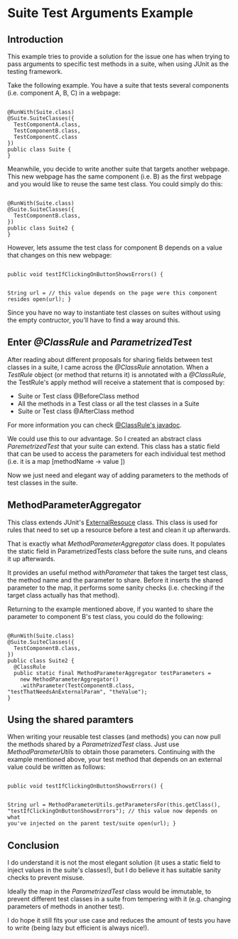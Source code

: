 # Suite Test Arguments Example

## Introduction

This example tries to provide a solution for the issue one has when trying to pass arguments to specific test methods in a suite, when using JUnit as the testing framework.

Take the following example. You have a suite that tests several components (i.e. component A, B, C) in a webpage:

<code>
@RunWith(Suite.class)
@Suite.SuiteClasses({
  TestComponentA.class,
  TestComponentB.class,
  TestComponentC.class
})
public class Suite {
}
</code>

Meanwhile, you decide to write another suite that targets another webpage. This new webpage has the same component (i.e. B) as the first webpage and you would like to reuse the same test class. You could simply do this:

<code>
@RunWith(Suite.class)
@Suite.SuiteClasses({
  TestComponentB.class,
})
public class Suite2 {
}
</code>

However, lets assume the test class for component B depends on a value that changes on this new webpage:

<code>
public void testIfClickingOnButtonShowsErrors() {
  
  String url = // this value depends on the page were this component resides
  open(url);
}
</code>

Since you have no way to instantiate test classes on suites without using the empty contructor, you'll have to find a way around this.

## Enter _@ClassRule_ and _ParametrizedTest_

After reading about different proposals for sharing fields between test classes in a suite, I came across the _@ClassRule_ annotation. When a _TestRule_ object (or method that returns it) is annotated with a _@ClassRule_, the TestRule's apply method will receive a statement that is composed by:

* Suite or Test class @BeforeClass method
* All the methods in a Test class or all the test classes in a Suite
* Suite or Test class @AfterClass method

For more information you can check [@ClassRule's javadoc](http://junit.org/javadoc/4.9/org/junit/ClassRule.html).

We could use this to our advantage. So I created an abstract class _ParemetrizedTest_ that your suite can extend. This class has a static field that can be used to access the parameters for each individual test method (i.e. it is a map \[methodName -> value \])

Now we just need and elegant way of adding parameters to the methods of test classes in the suite.

## MethodParameterAggregator

This class extends JUnit's [ExternalResouce](https://github.com/junit-team/junit/wiki/Rules#externalresource-rules) class. This class is used for rules that need to set up a resource before a test and clean it up afterwards.

That is exactly what _MethodParameterAggregator_ class does. It populates the static field in ParametrizedTests class before the suite runs, and cleans it up afterwards.

It provides an useful method _withParameter_ that takes the target test class, the method name and the parameter to share. Before it inserts the shared parameter to the map, it performs some sanity checks (i.e. checking if the target class actually has that method).

Returning to the example mentioned above, if you wanted to share the parameter to component B's test class, you could do the following:

<code>
@RunWith(Suite.class)
@Suite.SuiteClasses({
  TestComponentB.class,
})
public class Suite2 {
  @ClassRule
  public static final MethodParameterAggregator testParameters = 
    new MethodParameterAggregator()
    .withParameter(TestComponentB.class, "testThatNeedsAnExternalParam", "theValue");
}
</code>


## Using the shared paramters

When writing your reusable test classes (and methods) you can now pull the methods shared by a _ParametrizedTest_ class. Just use _MethodParameterUtils_ to obtain those parameters.
Continuing with the example mentioned above, your test method that depends on an external value could be written as follows:

<code>
public void testIfClickingOnButtonShowsErrors() {
  
  String url = MethodParameterUtils.getParametersFor(this.getClass(), "testIfClickingOnButtonShowsErrors"); // this value now depends on what you've injected on the parent test/suite
  open(url);
}
</code>

## Conclusion

I do understand it is not the most elegant solution (it uses a static field to inject values in the suite's classes!), but I do believe it has suitable sanity checks to prevent misuse.

Ideally the map in the _ParametrizedTest_ class would be immutable, to prevent different test classes in a suite from tempering with it (e.g. changing parameters of methods in another test).

I do hope it still fits your use case and reduces the amount of tests you have to write (being lazy but efficient is always nice!).

